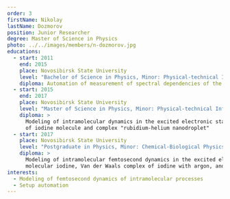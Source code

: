```yaml
---
order: 3
firstName: Nikolay
lastName: Dozmorov
position: Junior Researcher
degree: Master of Science in Physics
photo: ../../images/members/n-dozmorov.jpg
educations:
  - start: 2011
    end: 2015
    place: Novosibirsk State University
    level: "Bachelor of Science in Physics, Minor: Physical-technical Informatics"
    diploma: Automation of measurement of spectral dependencies of the mass spectrum and velocity maps of photofragments
  - start: 2015
    end: 2017
    place: Novosibirsk State University
    level: "Master of Science in Physics, Minor: Physical-technical Informatics"
    diploma: >
      Modeling of intramolecular dynamics in the excited electronic states 
      of iodine molecule and complex "rubidium-helium nanodroplet"
  - start: 2017
    place: Novosibirsk State University
    level: "Postgraduate in Physics, Minor: Chemical-Biological Physics"
    diploma: >
      Modeling of intramolecular femtosecond dynamics in the excited electronic states in systems of varying complexity: 
      molecular iodine, Van der Waals complex of iodine with argon, and complex "rubidium-helium nanodroplet"
interests:
  - Modeling of femtosecond dynamics of intramolecular processes
  - Setup automation
---
```

